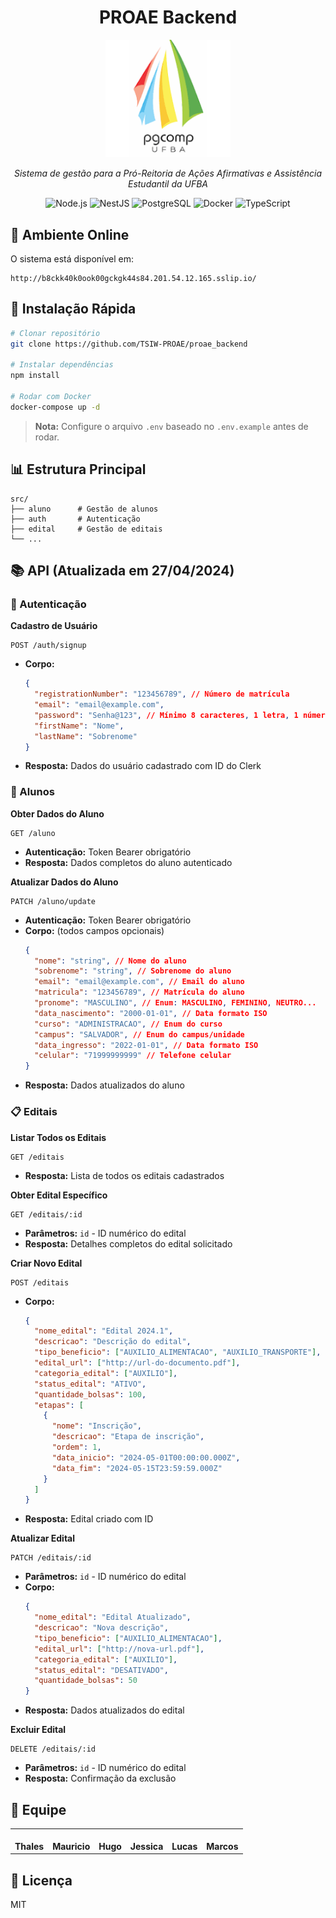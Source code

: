 # <div align="center">PROAE Backend</div>

<div align="center">
  <img src="https://github.com/TSIW-PROAE/.github/raw/main/img/logo_pgcomp.png" width="200px" alt="Logo pgcomp">
  <p><i>Sistema de gestão para a Pró-Reitoria de Ações Afirmativas e Assistência Estudantil da UFBA</i></p>
</div>

<div align="center">

![Node.js](https://img.shields.io/badge/Node.js-339933?style=for-the-badge&logo=nodedotjs&logoColor=white)
![NestJS](https://img.shields.io/badge/NestJS-E0234E?style=for-the-badge&logo=nestjs&logoColor=white)
![PostgreSQL](https://img.shields.io/badge/PostgreSQL-316192?style=for-the-badge&logo=postgresql&logoColor=white)
![Docker](https://img.shields.io/badge/Docker-2496ED?style=for-the-badge&logo=docker&logoColor=white)
![TypeScript](https://img.shields.io/badge/TypeScript-3178C6?style=for-the-badge&logo=typescript&logoColor=white)

</div>

## 🚀 Ambiente Online

O sistema está disponível em:

```
http://b8ckk40k0ook00gckgk44s84.201.54.12.165.sslip.io/
```

## 🔧 Instalação Rápida

```bash
# Clonar repositório
git clone https://github.com/TSIW-PROAE/proae_backend

# Instalar dependências
npm install

# Rodar com Docker
docker-compose up -d
```

> **Nota:** Configure o arquivo `.env` baseado no `.env.example` antes de rodar.

## 📊 Estrutura Principal

```
src/
├── aluno      # Gestão de alunos
├── auth       # Autenticação
├── edital     # Gestão de editais
└── ...
```

## 📚 API (Atualizada em 27/04/2024)

### 🔐 Autenticação

**Cadastro de Usuário**

```
POST /auth/signup
```

- **Corpo:**
  ```json
  {
    "registrationNumber": "123456789", // Número de matrícula
    "email": "email@example.com",
    "password": "Senha@123", // Mínimo 8 caracteres, 1 letra, 1 número, 1 especial
    "firstName": "Nome",
    "lastName": "Sobrenome"
  }
  ```
- **Resposta:** Dados do usuário cadastrado com ID do Clerk

### 👤 Alunos

**Obter Dados do Aluno**

```
GET /aluno
```

- **Autenticação:** Token Bearer obrigatório
- **Resposta:** Dados completos do aluno autenticado

**Atualizar Dados do Aluno**

```
PATCH /aluno/update
```

- **Autenticação:** Token Bearer obrigatório
- **Corpo:** (todos campos opcionais)
  ```json
  {
    "nome": "string", // Nome do aluno
    "sobrenome": "string", // Sobrenome do aluno
    "email": "email@example.com", // Email do aluno
    "matricula": "123456789", // Matrícula do aluno
    "pronome": "MASCULINO", // Enum: MASCULINO, FEMININO, NEUTRO...
    "data_nascimento": "2000-01-01", // Data formato ISO
    "curso": "ADMINISTRACAO", // Enum do curso
    "campus": "SALVADOR", // Enum do campus/unidade
    "data_ingresso": "2022-01-01", // Data formato ISO
    "celular": "71999999999" // Telefone celular
  }
  ```
- **Resposta:** Dados atualizados do aluno

### 📋 Editais

**Listar Todos os Editais**

```
GET /editais
```

- **Resposta:** Lista de todos os editais cadastrados

**Obter Edital Específico**

```
GET /editais/:id
```

- **Parâmetros:** `id` - ID numérico do edital
- **Resposta:** Detalhes completos do edital solicitado

**Criar Novo Edital**

```
POST /editais
```

- **Corpo:**
  ```json
  {
    "nome_edital": "Edital 2024.1",
    "descricao": "Descrição do edital",
    "tipo_beneficio": ["AUXILIO_ALIMENTACAO", "AUXILIO_TRANSPORTE"],
    "edital_url": ["http://url-do-documento.pdf"],
    "categoria_edital": ["AUXILIO"],
    "status_edital": "ATIVO",
    "quantidade_bolsas": 100,
    "etapas": [
      {
        "nome": "Inscrição",
        "descricao": "Etapa de inscrição",
        "ordem": 1,
        "data_inicio": "2024-05-01T00:00:00.000Z",
        "data_fim": "2024-05-15T23:59:59.000Z"
      }
    ]
  }
  ```
- **Resposta:** Edital criado com ID

**Atualizar Edital**

```
PATCH /editais/:id
```

- **Parâmetros:** `id` - ID numérico do edital
- **Corpo:**
  ```json
  {
    "nome_edital": "Edital Atualizado",
    "descricao": "Nova descrição",
    "tipo_beneficio": ["AUXILIO_ALIMENTACAO"],
    "edital_url": ["http://nova-url.pdf"],
    "categoria_edital": ["AUXILIO"],
    "status_edital": "DESATIVADO",
    "quantidade_bolsas": 50
  }
  ```
- **Resposta:** Dados atualizados do edital

**Excluir Edital**

```
DELETE /editais/:id
```

- **Parâmetros:** `id` - ID numérico do edital
- **Resposta:** Confirmação da exclusão

## 👥 Equipe

<div align="center">
<table>
  <tr>
    <td align="center"><img src="https://avatars.githubusercontent.com/u/24979899?s=96&v=4" width="70px;" alt=""/><br><b>Thales</b></td>
    <td align="center"><img src="https://avatars.githubusercontent.com/u/20570844?v=4" width="70px;" alt=""/><br><b>Mauricio</b></td>
    <td align="center"><img src="https://avatars.githubusercontent.com/u/83249854?s=64&v=4" width="70px;" alt=""/><br><b>Hugo</b></td>
    <td align="center"><img src="https://avatars.githubusercontent.com/u/95954597?s=64&v=4" width="70px;" alt=""/><br><b>Jessica</b></td>
    <td align="center"><img src="https://avatars.githubusercontent.com/u/53127444?s=64&v=4" width="70px;" alt=""/><br><b>Lucas</b></td>
    <td align="center"><img src="https://avatars.githubusercontent.com/u/11302968?s=70&v=4" width="70px;" alt=""/><br><b>Marcos</b></td>
  </tr>
</table>
</div>

## 📄 Licença

MIT
